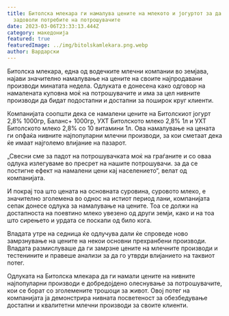 ```yaml
---
title: Битолска млекара ги намалува цените на млекото и јогуртот за да ги
  задоволи потребите на потрошувачите
date: 2023-03-06T23:33:13.444Z
category: македонија
featured: true
featuredImage: ../img/bitolskamlekara.png.webp
author: Вардарски
---
```


Битолска млекара, една од водечките млечни компании во земјава, најави значително намалување на цените на своите најпродавани производи минатата недела. Одлуката е донесена како одговор на намалената куповна моќ на потрошувачите и има за цел нивните производи да бидат подостапни и достапни за поширок круг клиенти.

Компанијата соопшти дека се намалени цените на Битолскиот јогурт 2,8% 1000гр, Баланс+ 1000гр, УХТ Битолското млеко 2,8% 1л и УХТ Битолското млеко 2,8% со 10 витамини 1л. Ова намалување на цената ги опфаќа нивните најпопуларни млечни производи, за кои сметаат дека ќе имаат најголемо влијание на пазарот.

„Свесни сме за падот на потрошувачката моќ на граѓаните и со оваа одлука излегуваме во пресрет на нашите потрошувачи. за да се постигне ефект на намалени цени кај населението“, велат од компанијата.

И покрај тоа што цената на основната суровина, суровото млеко, е значително зголемена во однос на истиот период лани, компанијата сепак донесе одлука за намалување на цените. Тоа се должи на достапноста на поевтино млеко увезено од други земји, како и на тоа што сирењето и урдата се поскапи од било кога.

Владата утре на седница ќе одлучува дали ќе спроведе ново замрзнување на цените на некои основни прехранбени производи. Владата размислуваше да ги замрзне цените на млечните производи и тестенините и правеше анализи за да го утврди влијанието на таквиот потег.

Одлуката на Битолска млекара да ги намали цените на нивните најпопуларни производи е добредојдено олеснување за потрошувачите, кои се борат со зголемените трошоци за живот. Овој потег на компанијата ја демонстрира нивната посветеност за обезбедување достапни и квалитетни млечни производи за своите клиенти.
